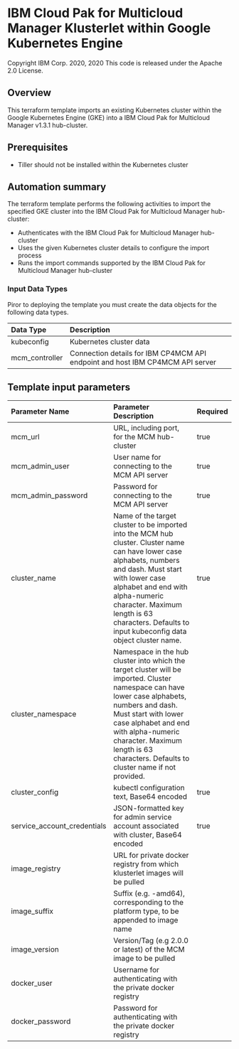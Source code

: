 # IBM Cloud Pak for Multicloud Manager Klusterlet within Google Kubernetes Engine
Copyright IBM Corp. 2020, 2020
This code is released under the Apache 2.0 License.

## Overview
This terraform template imports an existing Kubernetes cluster within the Google Kubernetes Engine (GKE) into a IBM Cloud Pak for Multicloud Manager v1.3.1 hub-cluster.

## Prerequisites
* Tiller should not be installed within the Kubernetes cluster


## Automation summary
The terraform template performs the following activities to import the specified GKE cluster into the IBM Cloud Pak for Multicloud Manager hub-cluster:
* Authenticates with the IBM Cloud Pak for Multicloud Manager hub-cluster
* Uses the given Kubernetes cluster details to configure the import process
* Runs the import commands supported by the IBM Cloud Pak for Multicloud Manager hub-cluster

### Input Data Types

Piror to deploying the template you must create the data objects for the following data types.

| Data Type | Description |
| :---      | :--- | 
| kubeconfig | Kubernetes cluster data |
| mcm_controller | Connection details for IBM CP4MCM API endpoint and host IBM CP4MCM API server |

## Template input parameters

| Parameter Name                  | Parameter Description | Required |
| :---                            | :--- | :--- |
| mcm\_url                        | URL, including port, for the MCM hub-cluster | true |
| mcm\_admin\_user                | User name for connecting to the MCM API server | true |
| mcm\_admin\_password            | Password for connecting to the MCM API server | true |
| cluster_name                    | Name of the target cluster to be imported into the MCM hub cluster. Cluster name can have lower case alphabets, numbers and dash. Must start with lower case alphabet and end with alpha-numeric character. Maximum length is 63 characters. Defaults to input kubeconfig data object cluster name. | true |
| cluster_namespace               | Namespace in the hub cluster into which the target cluster will be imported. Cluster namespace can have lower case alphabets, numbers and dash. Must start with lower case alphabet and end with alpha-numeric character. Maximum length is 63 characters. Defaults to cluster name if not provided. | |
| cluster_config                  | kubectl configuration text, Base64 encoded | true |
| service\_account\_credentials   | JSON-formatted key for admin service account associated with cluster, Base64 encoded | true |
| image_registry                  | URL for private docker registry from which klusterlet images will be pulled | |
| image_suffix                    | Suffix (e.g. -amd64), corresponding to the platform type, to be appended to image name | |
| image_version                   | Version/Tag (e.g 2.0.0 or latest) of the MCM image to be pulled | |
| docker_user                     | Username for authenticating with the private docker registry | |
| docker_password                 | Password for authenticating with the private docker registry | |